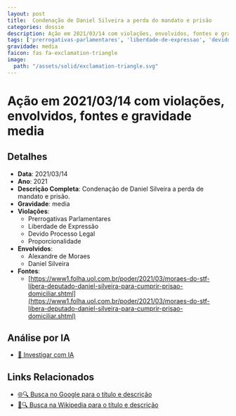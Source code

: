 ```yaml
---
layout: post
title:  Condenação de Daniel Silveira a perda do mandato e prisão
categories: dossie
description: Ação em 2021/03/14 com violações, envolvidos, fontes e gravidade media
tags: ['prerrogativas-parlamentares', 'liberdade-de-expressao', 'devido-processo-legal', 'proporcionalidade', 'alexandre-de-moraes', 'daniel-silveira', 'gravidade-media']
gravidade: media
faicon: fas fa-exclamation-triangle
image:
  path: "/assets/solid/exclamation-triangle.svg"
---
```


# Ação em 2021/03/14 com violações, envolvidos, fontes e gravidade media

## Detalhes
- **Data**: 2021/03/14
- **Ano**: 2021
- **Descrição Completa**: Condenação de Daniel Silveira a perda de mandato e prisão.
- **Gravidade**: media <i class="fas fas fa-exclamation-triangle fa-2x"></i>
- **Violações**:
  - Prerrogativas Parlamentares
  - Liberdade de Expressão
  - Devido Processo Legal
  - Proporcionalidade
- **Envolvidos**:
  - Alexandre de Moraes
  - Daniel Silveira
- **Fontes**:
  - [https://www1.folha.uol.com.br/poder/2021/03/moraes-do-stf-libera-deputado-daniel-silveira-para-cumprir-prisao-domiciliar.shtml](https://www1.folha.uol.com.br/poder/2021/03/moraes-do-stf-libera-deputado-daniel-silveira-para-cumprir-prisao-domiciliar.shtml)

## Análise por IA
- [🤖 Investigar com IA](https://www.perplexity.ai/search?q=%22Alexandre%20de%20Moraes%22%20Condena%C3%A7%C3%A3o%20de%20Daniel%20Silveira%20a%20perda%20do%20mandato%20e%20pris%C3%A3o%20Condena%C3%A7%C3%A3o%20de%20Daniel%20Silveira%20a%20perda%20de%20mandato%20e%20pris%C3%A3o.%20Prerrogativas%20Parlamentares%20Liberdade%20de%20Express%C3%A3o%20Devido%20Processo%20Legal%20Proporcionalidade%202021%20gravidade%20media)

## Links Relacionados
- [🌐🔍 Busca no Google para o título e descrição](https://www.google.com/search?q=%22Alexandre%20de%20Moraes%22%20Condena%C3%A7%C3%A3o%20de%20Daniel%20Silveira%20a%20perda%20do%20mandato%20e%20pris%C3%A3o%20Condena%C3%A7%C3%A3o%20de%20Daniel%20Silveira%20a%20perda%20de%20mandato%20e%20pris%C3%A3o.%20Prerrogativas%20Parlamentares%20Liberdade%20de%20Express%C3%A3o%20Devido%20Processo%20Legal%20Proporcionalidade%202021%20gravidade%20media)
- [📖🔍 Busca na Wikipedia para o título e descrição](https://pt.wikipedia.org/w/index.php?search=%22Alexandre%20de%20Moraes%22%20Condena%C3%A7%C3%A3o%20de%20Daniel%20Silveira%20a%20perda%20do%20mandato%20e%20pris%C3%A3o%20Condena%C3%A7%C3%A3o%20de%20Daniel%20Silveira%20a%20perda%20de%20mandato%20e%20pris%C3%A3o.%20Prerrogativas%20Parlamentares%20Liberdade%20de%20Express%C3%A3o%20Devido%20Processo%20Legal%20Proporcionalidade%202021%20gravidade%20media)

